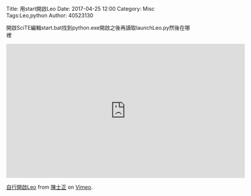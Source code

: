 Title: 用start開啟Leo
Date: 2017-04-25 12:00
Category: Misc
Tags:Leo,python
Author: 40523130


<!-- PELICAN_END_SUMMARY -->

開啟SciTE編輯start.bat找到python.exe開啟之後再讀取launchLeo.py然後在哪裡

<iframe src="https://player.vimeo.com/video/214636780" width="640" height="360" frameborder="0" webkitallowfullscreen mozallowfullscreen allowfullscreen></iframe>
<p><a href="https://vimeo.com/214636780">自行開啟Leo</a> from <a href="https://vimeo.com/user58667333">陳士正</a> on <a href="https://vimeo.com">Vimeo</a>.</p>
